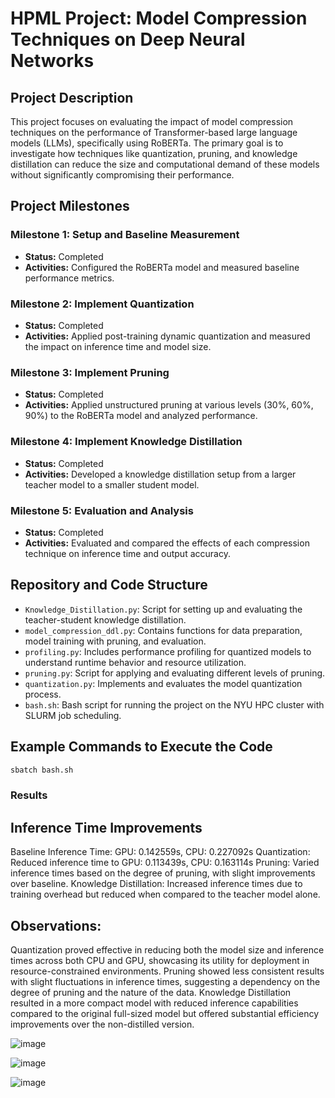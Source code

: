 # HPML Project: Model Compression Techniques on Deep Neural Networks

## Project Description
This project focuses on evaluating the impact of model compression techniques on the performance of Transformer-based large language models (LLMs), specifically using RoBERTa. The primary goal is to investigate how techniques like quantization, pruning, and knowledge distillation can reduce the size and computational demand of these models without significantly compromising their performance.

## Project Milestones

### Milestone 1: Setup and Baseline Measurement
- **Status:** Completed
- **Activities:** Configured the RoBERTa model and measured baseline performance metrics.

### Milestone 2: Implement Quantization
- **Status:** Completed
- **Activities:** Applied post-training dynamic quantization and measured the impact on inference time and model size.

### Milestone 3: Implement Pruning
- **Status:** Completed
- **Activities:** Applied unstructured pruning at various levels (30%, 60%, 90%) to the RoBERTa model and analyzed performance.

### Milestone 4: Implement Knowledge Distillation
- **Status:** Completed
- **Activities:** Developed a knowledge distillation setup from a larger teacher model to a smaller student model.

### Milestone 5: Evaluation and Analysis
- **Status:** Completed
- **Activities:** Evaluated and compared the effects of each compression technique on inference time and output accuracy.

## Repository and Code Structure
- `Knowledge_Distillation.py`: Script for setting up and evaluating the teacher-student knowledge distillation.
- `model_compression_ddl.py`: Contains functions for data preparation, model training with pruning, and evaluation.
- `profiling.py`: Includes performance profiling for quantized models to understand runtime behavior and resource utilization.
- `pruning.py`: Script for applying and evaluating different levels of pruning.
- `quantization.py`: Implements and evaluates the model quantization process.
- `bash.sh`: Bash script for running the project on the NYU HPC cluster with SLURM job scheduling.

## Example Commands to Execute the Code
```bash
sbatch bash.sh
```


### Results
## Inference Time Improvements
Baseline Inference Time: GPU: 0.142559s, CPU: 0.227092s
Quantization: Reduced inference time to GPU: 0.113439s, CPU: 0.163114s
Pruning: Varied inference times based on the degree of pruning, with slight improvements over baseline.
Knowledge Distillation: Increased inference times due to training overhead but reduced when compared to the teacher model alone.

## Observations:
Quantization proved effective in reducing both the model size and inference times across both CPU and GPU, showcasing its utility for deployment in resource-constrained environments.
Pruning showed less consistent results with slight fluctuations in inference times, suggesting a dependency on the degree of pruning and the nature of the data.
Knowledge Distillation resulted in a more compact model with reduced inference capabilities compared to the original full-sized model but offered substantial efficiency improvements over the non-distilled version.



![image](https://github.com/shashaktjha/hpml-project/assets/56186071/04a95518-077c-447c-a8b1-a2aafc6635dc)

![image](https://github.com/shashaktjha/hpml-project/assets/56186071/fad30671-07ce-411e-86a7-f820f697ba6a)


![image](https://github.com/shashaktjha/hpml-project/assets/56186071/0354912a-04c6-4a05-bdf1-e3a156f0947b)

